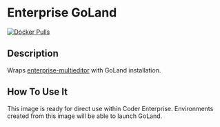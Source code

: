 # Enterprise GoLand

[![Docker Pulls](https://img.shields.io/docker/pulls/codercom/enterprise-goland?label=codercom%2Fenterprise-goland)](https://hub.docker.com/r/codercom/enterprise-goland)

## Description

Wraps [enterprise-multieditor](../multieditor/README.md) with GoLand
installation.

## How To Use It

This image is ready for direct use within Coder Enterprise. Environments created
from this image will be able to launch GoLand.
